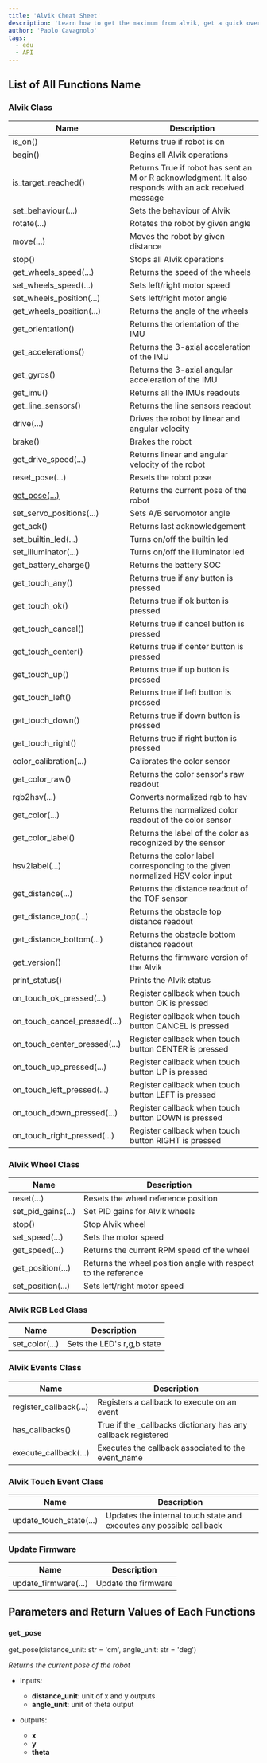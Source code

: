 ```yaml
---
title: 'Alvik Cheat Sheet'
description: 'Learn how to get the maximum from alvik, get a quick overview of the micropython functions you can use while playing with Alvik.'
author: 'Paolo Cavagnolo'
tags:
  - edu
  - API
---
```


## List of All Functions Name

### Alvik Class

| **Name**                     | **Description**                                                                                          |
|------------------------------|----------------------------------------------------------------------------------------------------------|
| is_on()                      | Returns true if robot is on                                                                              |
| begin()                      | Begins all Alvik operations                                                                              |
| is_target_reached()          | Returns True if robot has sent an M or R acknowledgment. It also responds with an ack received message |
| set_behaviour(...)           | Sets the behaviour of Alvik                                                                              |
| rotate(...)                  | Rotates the robot by given angle                                                                         |
| move(...)                    | Moves the robot by given distance                                                                        |
| stop()                       | Stops all Alvik operations                                                                               |
| get_wheels_speed(...)        | Returns the speed of the wheels                                                                          |
| set_wheels_speed(...)        | Sets left/right motor speed                                                                              |
| set_wheels_position(...)     | Sets left/right motor angle                                                                              |
| get_wheels_position(...)     | Returns the angle of the wheels                                                                          |
| get_orientation()            | Returns the orientation of the IMU                                                                       |
| get_accelerations()          | Returns the 3-axial acceleration of the IMU                                                              |
| get_gyros()                  | Returns the 3-axial angular acceleration of the IMU                                                      |
| get_imu()                    | Returns all the IMUs readouts                                                                            |
| get_line_sensors()           | Returns the line sensors readout                                                                         |
| drive(...)                   | Drives the robot by linear and angular velocity                                                          |
| brake()                      | Brakes the robot                                                                                         |
| get_drive_speed(...)         | Returns linear and angular velocity of the robot                                                         |
| reset_pose(...)              | Resets the robot pose                                                                                    |
| [get_pose(...)](#get_pose)                | Returns the current pose of the robot                                                                    |
| set_servo_positions(...)     | Sets A/B servomotor angle                                                                                |
| get_ack()                    | Returns last acknowledgement                                                                             |
| set_builtin_led(...)         | Turns on/off the builtin led                                                                             |
| set_illuminator(...)         | Turns on/off the illuminator led                                                                         |
| get_battery_charge()         | Returns the battery SOC                                                                                  |
| get_touch_any()              | Returns true if any button is pressed                                                                    |
| get_touch_ok()               | Returns true if ok button is pressed                                                                     |
| get_touch_cancel()           | Returns true if cancel button is pressed                                                                 |
| get_touch_center()           | Returns true if center button is pressed                                                                 |
| get_touch_up()               | Returns true if up button is pressed                                                                     |
| get_touch_left()             | Returns true if left button is pressed                                                                   |
| get_touch_down()             | Returns true if down button is pressed                                                                   |
| get_touch_right()            | Returns true if right button is pressed                                                                  |
| color_calibration(...)       | Calibrates the color sensor                                                                              |
| get_color_raw()              | Returns the color sensor's raw readout                                                                   |
| rgb2hsv(...)                 | Converts normalized rgb to hsv                                                                           |
| get_color(...)               | Returns the normalized color readout of the color sensor                                                 |
| get_color_label()            | Returns the label of the color as recognized by the sensor                                               |
| hsv2label(...)               | Returns the color label corresponding to the given normalized HSV color input                          |
| get_distance(...)            | Returns the distance readout of the TOF sensor                                                           |
| get_distance_top(...)        | Returns the obstacle top distance readout                                                                |
| get_distance_bottom(...)     | Returns the obstacle bottom distance readout                                                             |
| get_version()                | Returns the firmware version of the Alvik                                                                |
| print_status()               | Prints the Alvik status                                                                                  |
| on_touch_ok_pressed(...)     | Register callback when touch button OK is pressed                                                        |
| on_touch_cancel_pressed(...) | Register callback when touch button CANCEL is pressed                                                    |
| on_touch_center_pressed(...) | Register callback when touch button CENTER is pressed                                                    |
| on_touch_up_pressed(...)     | Register callback when touch button UP is pressed                                                        |
| on_touch_left_pressed(...)   | Register callback when touch button LEFT is pressed                                                      |
| on_touch_down_pressed(...)   | Register callback when touch button DOWN is pressed                                                      |
| on_touch_right_pressed(...)  | Register callback when touch button RIGHT is pressed                                                     |

### Alvik Wheel Class

| **Name**           | **Description**                                                |
|--------------------|----------------------------------------------------------------|
| reset(...)         | Resets the wheel reference position                            |
| set_pid_gains(...) | Set PID gains for Alvik wheels                                 |
| stop()             | Stop Alvik wheel                                               |
| set_speed(...)     | Sets the motor speed                                           |
| get_speed(...)     | Returns the current RPM speed of the wheel                     |
| get_position(...)  | Returns the wheel position angle with respect to the reference |
| set_position(...)  | Sets left/right motor speed                                    |

### Alvik RGB Led Class

| **Name**       | **Description**            |
|----------------|----------------------------|
| set_color(...) | Sets the LED's r,g,b state |

### Alvik Events Class

| **Name**               | **Description**                                               |
|------------------------|---------------------------------------------------------------|
| register_callback(...) | Registers a callback to execute on an event                   |
| has_callbacks()        | True if the _callbacks dictionary has any callback registered |
| execute_callback(...)  | Executes the callback associated to the event_name            |

### Alvik Touch Event Class

| **Name**                | **Description**                                                     |
|-------------------------|---------------------------------------------------------------------|
| update_touch_state(...) | Updates the internal touch state and executes any possible callback |

### Update Firmware

| **Name**             | **Description**     |
|----------------------|---------------------|
| update_firmware(...) | Update the firmware |


## Parameters and Return Values of Each Functions

### `get_pose`

get_pose(distance_unit: str = 'cm', angle_unit: str = 'deg')           

_Returns the current pose of the robot_

 - inputs:
	- **distance_unit**: unit of x and y outputs
 	- **angle_unit**: unit of theta output

 - outputs:
	- **x**
	- **y**
	- **theta**
